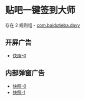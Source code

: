 # 贴吧一键签到大师

存在 2 规则组 - [com.baidutieba.davy](/src/apps/com.baidutieba.davy.ts)

## 开屏广告

- [快照-0](https://gkd-kit.gitee.io/import/12504282)

## 内部弹窗广告

- [快照-0](https://gkd-kit.gitee.io/import/12504289)
- [快照-1](https://gkd-kit.gitee.io/import/12504291)

